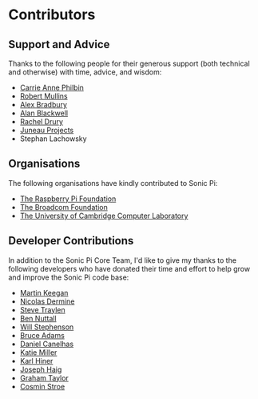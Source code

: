 # Contributors

## Support and Advice

Thanks to the following people for their generous support (both technical and otherwise) with time, advice, and wisdom:

* [Carrie Anne Philbin](https://twitter.com/missphilbin)
* [Robert Mullins](http://www.cl.cam.ac.uk/~rdm34/)
* [Alex Bradbury](https://twitter.com/asbradbury)
* [Alan Blackwell](http://www.cl.cam.ac.uk/~afb21/)
* [Rachel Drury](https://twitter.com/Rachel_Drury)
* [Juneau Projects](http://www.juneauprojects.co.uk)
* Stephan Lachowsky

## Organisations

The following organisations have kindly contributed to Sonic Pi:

* [The Raspberry Pi Foundation](http://www.raspberrypi.org)
* [The Broadcom Foundation](http://www.broadcomfoundation.org)
* [The University of Cambridge Computer Laboratory](http://www.cl.cam.ac.uk)

## Developer Contributions

In addition to the Sonic Pi Core Team, I'd like to give my thanks to
the following developers who have donated their time and effort to help
grow and improve the Sonic Pi code base:

* [Martin Keegan](https://github.com/mk270)
* [Nicolas Dermine](https://github.com/nicoder)
* [Steve Traylen](https://github.com/traylenator)
* [Ben Nuttall](https://github.com/bennuttall)
* [Will Stephenson](https://github.com/wstephenson)
* [Bruce Adams](https://github.com/bruceadams)
* [Daniel Canelhas](https://github.com/dcanelhas)
* [Katie Miller](https://github.com/codemiller)
* [Karl Hiner](https://github.com/khiner)
* [Joseph Haig](https://github.com/jrmhaig)
* [Graham Taylor](https://github.com/vinnievg)
* [Cosmin Stroe](https://github.com/cstroe)

